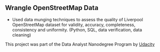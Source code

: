 ## Wrangle OpenStreetMap Data

* Used data munging techniques to assess the quality of Liverpool OpenStreetMap dataset for validity, accuracy, completeness, consistency and uniformity.
(Python, SQL, data verification, data cleaning)

This project was part of the Data Analyst Nanodegree Program by [Udacity](https://www.udacity.com/)

